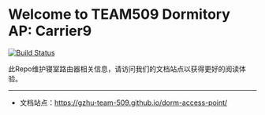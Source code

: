 # Welcome to TEAM509 Dormitory AP: Carrier9

[![Build Status](https://travis-ci.com/gzhu-team-509/dorm-access-point.svg?branch=master)](https://travis-ci.com/gzhu-team-509/dorm-access-point)

此Repo维护寝室路由器相关信息，请访问我们的文档站点以获得更好的阅读体验。

---

- 文档站点：<https://gzhu-team-509.github.io/dorm-access-point/>
